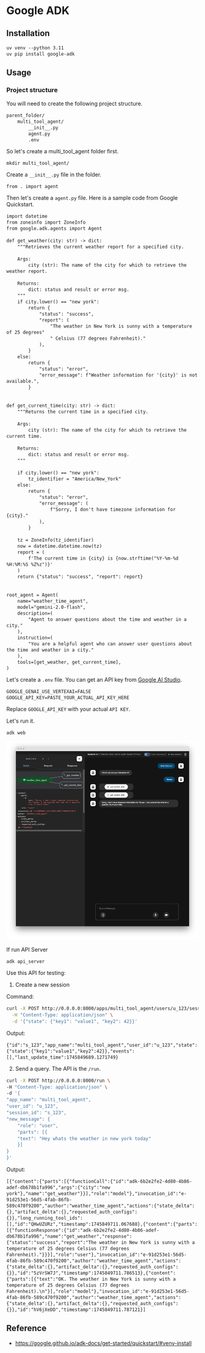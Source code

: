 # Google ADK

## Installation

```
uv venv --python 3.11
uv pip install google-adk
```

## Usage

### Project structure

You will need to create the following project structure.

```
parent_folder/
    multi_tool_agent/
        __init__.py
        agent.py
        .env
```

So let's create a multi_tool_agent folder first.

```
mkdir multi_tool_agent/
```

Create a `__init__.py` file in the folder.

```
from . import agent
```

Then let's create a `agent.py` file. Here is a sample code from Google Quickstart.

```
import datetime
from zoneinfo import ZoneInfo
from google.adk.agents import Agent

def get_weather(city: str) -> dict:
    """Retrieves the current weather report for a specified city.

    Args:
        city (str): The name of the city for which to retrieve the weather report.

    Returns:
        dict: status and result or error msg.
    """
    if city.lower() == "new york":
        return {
            "status": "success",
            "report": (
                "The weather in New York is sunny with a temperature of 25 degrees"
                " Celsius (77 degrees Fahrenheit)."
            ),
        }
    else:
        return {
            "status": "error",
            "error_message": f"Weather information for '{city}' is not available.",
        }


def get_current_time(city: str) -> dict:
    """Returns the current time in a specified city.

    Args:
        city (str): The name of the city for which to retrieve the current time.

    Returns:
        dict: status and result or error msg.
    """

    if city.lower() == "new york":
        tz_identifier = "America/New_York"
    else:
        return {
            "status": "error",
            "error_message": (
                f"Sorry, I don't have timezone information for {city}."
            ),
        }

    tz = ZoneInfo(tz_identifier)
    now = datetime.datetime.now(tz)
    report = (
        f'The current time in {city} is {now.strftime("%Y-%m-%d %H:%M:%S %Z%z")}'
    )
    return {"status": "success", "report": report}


root_agent = Agent(
    name="weather_time_agent",
    model="gemini-2.0-flash",
    description=(
        "Agent to answer questions about the time and weather in a city."
    ),
    instruction=(
        "You are a helpful agent who can answer user questions about the time and weather in a city."
    ),
    tools=[get_weather, get_current_time],
)
```

Let's create a `.env` file. You can get an API key from [Google AI Studio](https://aistudio.google.com/apikey).

```
GOOGLE_GENAI_USE_VERTEXAI=FALSE
GOOGLE_API_KEY=PASTE_YOUR_ACTUAL_API_KEY_HERE
```

Replace `GOOGLE_API_KEY` with your actual `API KEY`.

Let's run it.

```
adk web
```

![](assets/name.png)

If run API Server

```
adk api_server
```

Use this API for testing:

1. Create a new session

Command:

```bash
curl -X POST http://0.0.0.0:8000/apps/multi_tool_agent/users/u_123/sessions/s_123 \
  -H "Content-Type: application/json" \
  -d '{"state": {"key1": "value1", "key2": 42}}'
```

Output:

```
{"id":"s_123","app_name":"multi_tool_agent","user_id":"u_123","state":{"state":{"key1":"value1","key2":42}},"events":[],"last_update_time":1745849689.1271749}
```

2. Send a query. The API is the `/run`.

```bash
curl -X POST http://0.0.0.0:8000/run \
-H "Content-Type: application/json" \
-d '{
"app_name": "multi_tool_agent",
"user_id": "u_123",
"session_id": "s_123",
"new_message": {
    "role": "user",
    "parts": [{
    "text": "Hey whats the weather in new york today"
    }]
}
}'
```

Output:

```
[{"content":{"parts":[{"functionCall":{"id":"adk-6b2e2fe2-4d80-4b86-adef-db678b1fa996","args":{"city":"new york"},"name":"get_weather"}}],"role":"model"},"invocation_id":"e-91d253e1-56d5-4fab-86fb-589c470f9200","author":"weather_time_agent","actions":{"state_delta":{},"artifact_delta":{},"requested_auth_configs":{}},"long_running_tool_ids":[],"id":"QHwUZURz","timestamp":1745849711.067688},{"content":{"parts":[{"functionResponse":{"id":"adk-6b2e2fe2-4d80-4b86-adef-db678b1fa996","name":"get_weather","response":{"status":"success","report":"The weather in New York is sunny with a temperature of 25 degrees Celsius (77 degrees Fahrenheit)."}}}],"role":"user"},"invocation_id":"e-91d253e1-56d5-4fab-86fb-589c470f9200","author":"weather_time_agent","actions":{"state_delta":{},"artifact_delta":{},"requested_auth_configs":{}},"id":"5zVrSW7J","timestamp":1745849711.786513},{"content":{"parts":[{"text":"OK. The weather in New York is sunny with a temperature of 25 degrees Celsius (77 degrees Fahrenheit).\n"}],"role":"model"},"invocation_id":"e-91d253e1-56d5-4fab-86fb-589c470f9200","author":"weather_time_agent","actions":{"state_delta":{},"artifact_delta":{},"requested_auth_configs":{}},"id":"hV6jXeDD","timestamp":1745849711.787121}]
```


## Reference

- https://google.github.io/adk-docs/get-started/quickstart/#venv-install